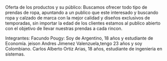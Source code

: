 Oferta de los productos y su público:
Buscamos ofrecer todo tipo de prendas de ropa, apuntando a un publico que este interesado y buscando ropa y calzado de marca con la mejor calidad y diseños exclusivos de temporadas, sin importar la edad de los clientes estamos al publico abierto con el objetivo de llevar nuestras prendas a cada rincon.

Integrantes:
Facundo Pougy: Soy de Argentino, 18 años y estudiante de Economía.
jeison Andres Jimenez Valenzuela,tengo 23 años y soy Colombiano.
Carlos Alberto Ortiz Arias, 18 años, estudiante de ingenieria en sistemas.
